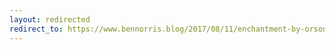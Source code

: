 ```yaml
---
layout: redirected
redirect_to: https://www.bennorris.blog/2017/08/11/enchantment-by-orson.html
---
```

